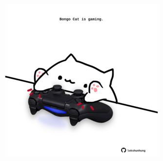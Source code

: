 <!-- built at 05/06/2021, 10:32:14 UTC -->
<p align="center">
  <img width="500" height="500" src="./ReadmeImage.svg">
</p>

